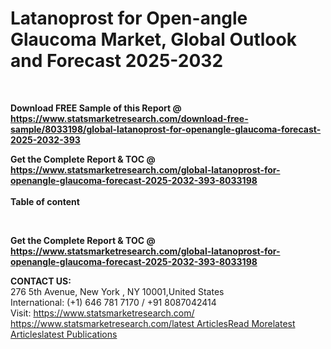 <h1>Latanoprost for Open-angle Glaucoma Market, Global Outlook and Forecast 2025-2032</h1><br/><p><strong>Download FREE Sample of this Report @ <a href="https://www.statsmarketresearch.com/download-free-sample/8033198/global-latanoprost-for-openangle-glaucoma-forecast-2025-2032-393">https://www.statsmarketresearch.com/download-free-sample/8033198/global-latanoprost-for-openangle-glaucoma-forecast-2025-2032-393</a></strong></p><div><b>Get the Complete Report & TOC @ <a href="https://www.statsmarketresearch.com/global-latanoprost-for-openangle-glaucoma-forecast-2025-2032-393-8033198">https://www.statsmarketresearch.com/global-latanoprost-for-openangle-glaucoma-forecast-2025-2032-393-8033198</a></b></div><br><b>Table of content</b><p><br><div><b>Get the Complete Report & TOC @ <a href="https://www.statsmarketresearch.com/global-latanoprost-for-openangle-glaucoma-forecast-2025-2032-393-8033198">https://www.statsmarketresearch.com/global-latanoprost-for-openangle-glaucoma-forecast-2025-2032-393-8033198</a></b></div></p> <b>CONTACT US:</b><br>276 5th Avenue, New York , NY 10001,United States<br>International: (+1) 646 781 7170 / +91 8087042414<br>Visit: <a href="https://www.statsmarketresearch.com/">https://www.statsmarketresearch.com/</a><br><a href="https://gyeongbokgung.com">https://www.statsmarketresearch.com/</a><a href="https://hallyeomaritime.com">latest Articles</a><a href="https://jingwansa.com">Read More</a><a href=https://nguoiviet.jp/">latest Articles</a><a href="https://www.intelmarketresearch.com/">latest Publications</a>